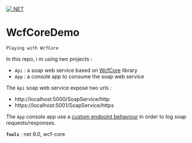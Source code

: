 [![.NET](https://github.com/aimenux/WcfCoreDemo/actions/workflows/ci.yml/badge.svg?branch=main)](https://github.com/aimenux/WcfCoreDemo/actions/workflows/ci.yml)

# WcfCoreDemo
```
Playing with WcfCore
```

In this repo, i m using two projects :
- `Api` : a soap web service based on [WcfCore](https://github.com/CoreWCF/CoreWCF) library
- `App` : a console app to consume the soap web service 

The `Api` soap web service expose two urls :
- http://localhost:5000/SoapService/http
- https://localhost:5001/SoapService/https

The `App` console app use a [custom endpoint behaviour](https://justsimplycode.com/2018/09/08/logging-all-outgoing-soap-requests/) in order to log soap requests/responses.

**`Tools`** : net 6.0, wcf-core